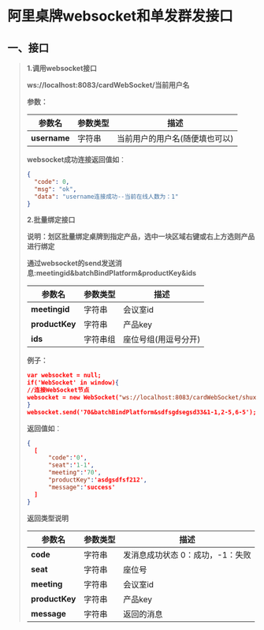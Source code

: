 # 阿里桌牌websocket和单发群发接口
## 一、接口
> **1.调用websocket接口**
> 
> **ws://localhost:8083/cardWebSocket/当前用户名**
> 
> **参数：**
> 
> | 参数名     | 参数类型 | 描述     |
> | ---------- | -------- | -------- |
> | **username** | 字符串    | 当前用户的用户名(随便填也可以) |
> 
> **websocket成功连接返回值如**：
>
> ```json
> {
> 	"code": 0,
> 	"msg": "ok",
> 	"data": "username连接成功--当前在线人数为：1"
> }
> ```
> 
> 
>
> **2.批量绑定接口**
> 
> **说明：划区批量绑定桌牌到指定产品，选中一块区域右键或右上方选则产品进行绑定**
>
> **通过websocket的send发送消息:meetingid&batchBindPlatform&productKey&ids**
>
> | 参数名     | 参数类型 | 描述     |
> | ---------- | -------- | -------- |
> | **meetingid** | 字符串    | 会议室id |
> | **productKey** | 字符串    | 产品key |
> | **ids** | 字符串组    | 座位号组(用逗号分开) |
>
> **例子：**
>
> ```json
> var websocket = null;
> if('WebSocket' in window){
> //连接WebSocket节点 
> websocket = new WebSocket("ws://localhost:8083/cardWebSocket/shuxian");
> }
> websocket.send('70&batchBindPlatform&sdfsgdsegsd33&1-1,2-5,6-5');
> ```
>
> **返回值如**：
>
> ```json
> {
>   [
> 		"code":'0',
> 		"seat":'1-1',
> 		"meeting":'70',
> 		"productKey":'asdgsdfsf212',
> 		"message":'success'
> 	]
> }
> ```
>
> **返回类型说明**
>
> | 参数名     | 参数类型 | 描述     |
> | ---------- | -------- | -------- |
> | **code** | 字符串    | 发消息成功状态 0：成功，-1：失败 |
> | **seat** | 字符串    | 座位号 |
> | **meeting** | 字符串    | 会议室id |
> | **productKey** | 字符串    | 产品key |
> | **message** | 字符串    | 返回的消息 |
> 

